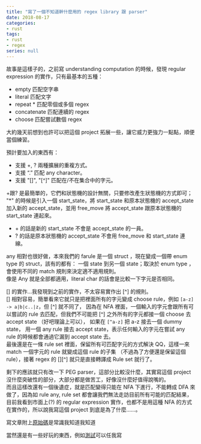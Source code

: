```yaml
---
title: "寫了一個不知道幹什麼用的 regex library 跟 parser"
date: 2018-08-17
categories:
- rust
tags:
- rust
- regex
series: null
---
```


故事是這樣子的，之前寫 understanding computation 的時候，發現 regular expression 的實作，只有最基本的五種：
* empty 匹配空字串
* literal 匹配文字
* repeat * 匹配零個或多個 regex
* concatenate 匹配連續的 regex
* choose 匹配嘗試數個 regex  

大約幾天前想到也許可以把這個 project 拓展一些，讓它威力更強力一點點，順便當個練習。  
<!--more-->

預計要加入的東西有：  

* 支援 +, ? 兩種擴展的重複方式。
* 支援 “.” 匹配 any character。
* 支援 "[]", "[^]" 匹配在/不在集合中的字元。

+跟? 是最簡單的，它們和狀態機的設計無關，只要修改產生狀態機的方式即可；
"*" 的時候是引入一個 start\_state，將 start\_state 和原本狀態機的 accept\_state 加入新的 accept\_state，並用 free\_move 將 accept\_state 跟原本狀態機的 start\_state 連起來。  

* \+ 的話是新的 start\_state 不會是 accept\_state 的一員。  
* ? 的話是原本狀態機的 accept\_state 不會用 free\_move 和 start\_state 連線。  

any 相對也很好做，本來我們的 farule 是一個 struct ，現在變成一個帶 enum type 的 struct，該有的都有：
一個 state 到另一個 state；取決於 enum type ，會使用不同的 match 規則來決定適不適用規則。  
像是 Any 就是全部都適用，literal char 的話會是比較一下字元是否相同。  

[] 的實作…我發現到之前的實作，不太容易實作出 [^] 的規則。  
[] 相對容易，簡單看來它就只是把裡面所有的字元變成 choose rule，例如 `[a-z] -> a|b|c..|z`，但 [^] 就不同了，
因為在 NFA 裡面，一個輸入的字元會跟所有可以嘗試的 rule 去匹配，但我們不可能把 [^] 之外所有的字元都接一個 choose 去 accept state （好吧理論上可以），
如果在 `[^a-z]` 把 a-z 接去一個 dummy state， 用一個 any rule 接去 accept state，表示任何輸入的字元在嘗試 any rule 的時候都會通過它漏到 accept state 去。  
最後還是在一條 rule set 裡面，保留所有可匹配字元的方式解決 QQ，這樣一來 match 一個字元的 rule 就變成這個 rule 的子集
（不過為了方便還是保留這個 rule），接著 regex 的 [][^] 就只是直接轉譯成 Rule set 就行了。  

剩下的應該就只有改一下 PEG parser，這部分比較沒什麼，其實寫這個 project 沒什麼突破性的部分，大部分都是做苦工，好像沒什麼好值得說嘴的。  
而且這樣改還有一個後遺症，就是匹配變得只能在 NFA 下進行，不能轉成 DFA 來做了，因為如 rule any, rule set 都會讓我們無法走訪目前所有可能的匹配結果，
目前我看到市面上(?) 的 regular expression 實作，也都不是用這種 NFA 的方式在實作的，所以說我寫這個 project 到底是為了什麼……。  

寫文章附上[原始碼](https://github.com/yodalee/nfa_regex)是常識我知道我知道  

當然還是有一些好玩的東西，例如[測試](https://github.com/yodalee/nfa_regex/blob/master/src/regular_expressions/mod.rs#L132)可以任我寫  